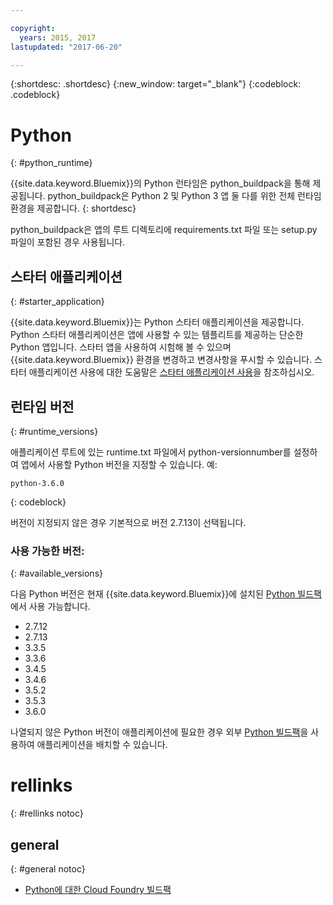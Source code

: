 ```yaml
---

copyright:
  years: 2015, 2017
lastupdated: "2017-06-20"

---
```


{:shortdesc: .shortdesc}
{:new_window: target="_blank"}
{:codeblock: .codeblock}

# Python
{: #python_runtime}

{{site.data.keyword.Bluemix}}의 Python 런타임은 python_buildpack을 통해 제공됩니다.
python_buildpack은 Python 2 및 Python 3 앱 둘 다를 위한 전체 런타임 환경을 제공합니다.
{: shortdesc}

python_buildpack은 앱의 루트 디렉토리에 requirements.txt 파일 또는 setup.py 파일이 포함된 경우 사용됩니다. 

## 스타터 애플리케이션
{: #starter_application}

{{site.data.keyword.Bluemix}}는 Python 스타터 애플리케이션을 제공합니다. Python 스타터 애플리케이션은 앱에 사용할 수 있는 템플리트를 제공하는 단순한 Python 앱입니다. 스타터 앱을 사용하여 시험해 볼 수 있으며 {{site.data.keyword.Bluemix}} 환경을 변경하고 변경사항을 푸시할 수
있습니다. 스타터 애플리케이션 사용에 대한 도움말은 [스타터 애플리케이션 사용](/docs/cfapps/starter_app_usage.html)을 참조하십시오. 

## 런타임 버전
{: #runtime_versions}

애플리케이션 루트에 있는 runtime.txt 파일에서 python-versionnumber를 설정하여 앱에서 사용할 Python 버전을 지정할 수 있습니다. 예: 

```
python-3.6.0
```
{: codeblock}

버전이 지정되지 않은 경우 기본적으로 버전 2.7.13이 선택됩니다.

### 사용 가능한 버전: 
{: #available_versions}

다음 Python 버전은 현재
{{site.data.keyword.Bluemix}}에 설치된 [Python 빌드팩](https://github.com/cloudfoundry/python-buildpack/releases/tag/v1.5.15)에서 사용
가능합니다. 

* 2.7.12
* 2.7.13
* 3.3.5
* 3.3.6
* 3.4.5
* 3.4.6
* 3.5.2
* 3.5.3
* 3.6.0

나열되지 않은 Python 버전이 애플리케이션에 필요한 경우
외부
[Python 빌드팩](https://github.com/cloudfoundry/python-buildpack)을 사용하여 애플리케이션을 배치할 수
있습니다. 

# rellinks
{: #rellinks notoc}
## general
{: #general notoc}
* [Python에 대한 Cloud Foundry 빌드팩](https://github.com/cloudfoundry/python-buildpack)
